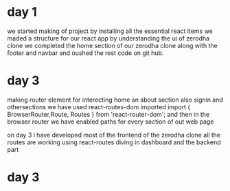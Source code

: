 # day 1 
we started making of project by installing all the essential react items
we maded a structure for our react app by understanding the ui of zerodha clone 
we completed the home section of our zerodha clone along with the footer and navbar and oushed the rest code on git hub.
<!-- skipped a day between due to purchase of a new keyboard as some technical issue in the previous one  -->
# day 3 
making router element for interecting home an about section also signin and othersections 
we have used react-routes-dom
imported import { BrowserRouter,Route, Routes } from 'react-router-dom';
and then in the browser router we have enabled paths for every section of out web page 
<!-- example ====     <Route path='/'element={<HomePage></HomePage>}/> -->
on day 3 i have developed most of the frontend of the zerodha clone all the routes are working using react-routes 
diving in dashboard and the backend part 
<!--  font end completed  -->
# day 3 
